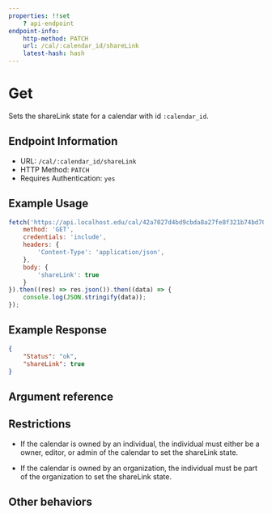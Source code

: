 ```yaml
---
properties: !!set
    ? api-endpoint
endpoint-info:
    http-method: PATCH
    url: /cal/:calendar_id/shareLink
    latest-hash: hash
---
```


# Get

Sets the shareLink state for a calendar with id `:calendar_id`.

## Endpoint Information

- URL: `/cal/:calendar_id/shareLink`
- HTTP Method: `PATCH`
- Requires Authentication: `yes`

## Example Usage

``` javascript
fetch('https://api.localhost.edu/cal/42a7027d4bd9cbda8a27fe8f321b74bd70328b20d230ae7f16dd7548ee3f1878/shareLink', {
    method: 'GET',
    credentials: 'include',
    headers: {
        'Content-Type': 'application/json',
    },
    body: {
        'shareLink': true
    }
}).then((res) => res.json()).then((data) => {
    console.log(JSON.stringify(data));
});
```

## Example Response
```json
{
    "Status": "ok",
    "shareLink": true
}
```

## Argument reference

## Restrictions

- If the calendar is owned by an individual, the individual must either be a owner, editor, or admin of the calendar to set the shareLink state.

- If the calendar is owned by an organization, the individual must be part of the organization to set the shareLink state.

## Other behaviors
